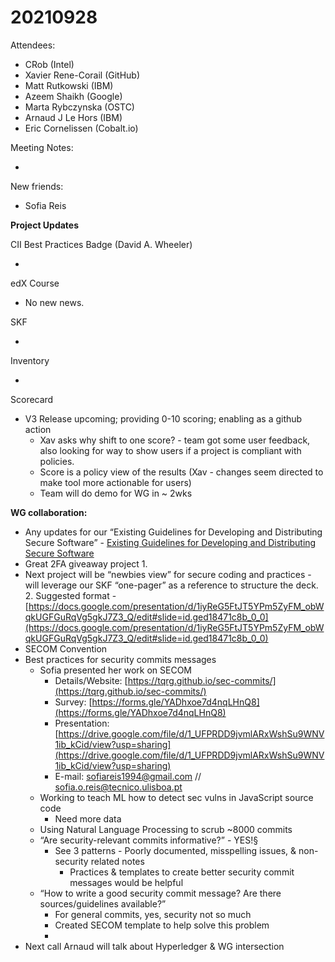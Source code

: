 # 20210928

Attendees:

- CRob (Intel)
- Xavier Rene-Corail (GitHub)
- Matt Rutkowski (IBM)
- Azeem Shaikh (Google)
- Marta Rybczynska (OSTC)
- Arnaud J Le Hors (IBM)
- Eric Cornelissen (Cobalt.io)

Meeting Notes:

-

New friends:

- Sofia Reis

**Project Updates**

CII Best Practices Badge (David A. Wheeler)

-

edX Course

- No new news.

SKF

-

Inventory

-

Scorecard

- V3 Release upcoming; providing 0-10 scoring; enabling as a github action
  - Xav asks why shift to one score? - team got some user feedback, also looking for way to show users if a project is compliant with policies.
  - Score is a policy view of the results (Xav - changes seem directed to make tool more actionable for users)
  - Team will do demo for WG in ~ 2wks

**WG collaboration:**

- Any updates for our “Existing Guidelines for Developing and Distributing Secure Software” - [Existing Guidelines for Developing and Distributing Secure Software](https://docs.google.com/document/d/11bRB-Q_j9sj19EEC32-ijMiEHERPRwZRVWE9HwNr2pc/edit)
- Great 2FA giveaway project
  1.
- Next project will be “newbies view” for secure coding and practices - will leverage our SKF “one-pager” as a reference to structure the deck. 2. Suggested format - [https://docs.google.com/presentation/d/1iyReG5FtJT5YPm5ZyFM_obWqkUGFGuRqVg5gkJ7Z3_Q/edit#slide=id.ged18471c8b_0_0](https://docs.google.com/presentation/d/1iyReG5FtJT5YPm5ZyFM_obWqkUGFGuRqVg5gkJ7Z3_Q/edit#slide=id.ged18471c8b_0_0)
- SECOM Convention
- Best practices for security commits messages
  - Sofia presented her work on SECOM
    - Details/Website: [https://tqrg.github.io/sec-commits/](https://tqrg.github.io/sec-commits/)
    - Survey: [https://forms.gle/YADhxoe7d4nqLHnQ8](https://forms.gle/YADhxoe7d4nqLHnQ8)
    - Presentation: [https://drive.google.com/file/d/1_UFPRDD9jvmlARxWshSu9WNV1ib_kCid/view?usp=sharing](https://drive.google.com/file/d/1_UFPRDD9jvmlARxWshSu9WNV1ib_kCid/view?usp=sharing)
    - E-mail: [sofiareis1994@gmail.com](mailto:sofiareis1994@gmail.com) // [sofia.o.reis@tecnico.ulisboa.pt](mailto:sofia.o.reis@tecnico.ulisboa.pt)
  - Working to teach ML how to detect sec vulns in JavaScript source code
    - Need more data
  - Using Natural Language Processing to scrub ~8000 commits
  - “Are security-relevant commits informative?” - YES!§
    - See 3 patterns - Poorly documented, misspelling issues, & non-security related notes
      - Practices & templates to create better security commit messages would be helpful
  - “How to write a good security commit message? Are there sources/guidelines available?”
    - For general commits, yes, security not so much
    - Created SECOM template to help solve this problem
    -
- Next call Arnaud will talk about Hyperledger & WG intersection
